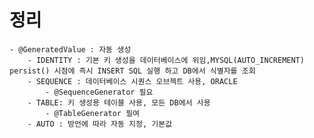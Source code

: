 # 정리
	- @GeneratedValue : 자동 생성 
		- IDENTITY : 기본 키 생성을 데이터베이스에 위임,MYSQL(AUTO_INCREMENT) persist() 시점에 즉시 INSERT SQL 실행 하고 DB에서 식별자를 조회
		- SEQUENCE : 데이터베이스 시퀀스 오브젝트 사용, ORACLE
			- @SequenceGenerator 필요
		- TABLE: 키 생성용 테이블 사용, 모든 DB에서 사용
			- @TableGenerator 필여
		- AUTO : 방언에 따라 자동 지정, 기본값